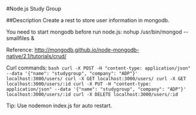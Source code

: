 #Node.js Study Group
  		  
##Description
Create a rest to store user information in mongodb.

You need to start mongodb before run node.js:
nohup /usr/bin/mongod --smallfiles &

Reference:
http://mongodb.github.io/node-mongodb-native/2.1/tutorials/crud/

Curl commands: 
``bash
curl -X POST -H "content-type: application/json" --data '{"name": "studygroup", "company": "ADP"}' localhost:3000/users/
curl -X GET localhost:3000/users/
curl -X GET localhost:3000/users/:id
curl -X PUT -H "content-type: application/json" --data '{"name": "studygroup", "company": "ADP"}' localhost:3000/users/:id
curl -X DELETE localhost:3000/users/:id
``

Tip: 
Use nodemon index.js for auto restart.
